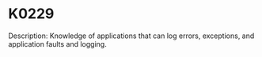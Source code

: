 # K0229
Description: Knowledge of applications that can log errors, exceptions, and application faults and logging.
